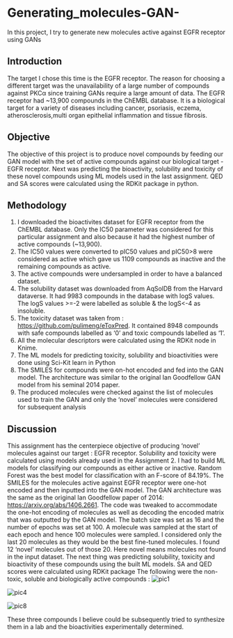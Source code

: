 # Generating_molecules-GAN-
In this project, I try to generate new molecules active against EGFR receptor using GANs
## Introduction
The target I chose this time is the EGFR receptor. The reason for choosing a different
target was the unavailability of a large number of compounds against PKCα since
training GANs require a large amount of data. The EGFR receptor had ~13,900
compounds in the ChEMBL database. It is a biological target for a variety of diseases
including cancer, psoriasis, eczema, atherosclerosis,multi organ epithelial inflammation
and tissue fibrosis.
## Objective
The objective of this project is to produce novel compounds by feeding our GAN model
with the set of active compounds against our biological target - EGFR receptor. Next
was predicting the bioactivity, solubility and toxicity of these novel compounds using ML
models used in the last assignment. QED and SA scores were calculated using the
RDKit package in python.
## Methodology
1. I downloaded the bioactivites dataset for EGFR receptor from the ChEMBL
database. Only the IC50 parameter was considered for this particular assignment
and also because it had the highest number of active compounds (~13,900).
2. The IC50 values were converted to pIC50 values and pIC50>8 were considered
as active which gave us 1109 compounds as inactive and the remaining
compounds as active.
3. The active compounds were undersampled in order to have a balanced dataset.
4. The solubility dataset was downloaded from AqSolDB from the Harvard
dataverse. It had 9983 compounds in the database with logS values. The logS
values >=-2 were labelled as soluble & the logS<-4 as insoluble.
5. The toxicity dataset was taken from : https://github.com/pulimeng/eToxPred. It
contained 8948 compounds with safe compounds labelled as ‘0’ and toxic
compounds labelled as ‘1’.
6. All the molecular descriptors were calculated using the RDKit node in Knime.
7. The ML models for predicting toxicity, solubility and bioactivities were done using
Sci-Kit learn in Python
8. The SMILES for compounds were on-hot encoded and fed into the GAN model.
The architecture was similar to the original Ian Goodfellow GAN model from his
seminal 2014 paper.
9. The produced molecules were checked against the list of molecules used to train
the GAN and only the ‘novel’ molecules were considered for subsequent
analysis
## Discussion
This assignment has the centerpiece objective of producing ‘novel’ molecules against
our target : EGFR receptor. Solubility and toxicity were calculated using models already
used in the Assignment 2. I had to build ML models for classifying our compounds as
either active or inactive. Random Forest was the best model for classification with an
F-score of 84.19%.
The SMILES for the molecules active against EGFR receptor were one-hot encoded
and then inputted into the GAN model. The GAN architecture was the same as the
original Ian Goodfellow paper of 2014: https://arxiv.org/abs/1406.2661. The code was
tweaked to accommodate the one-hot encoding of molecules as well as decoding the
encoded matrix that was outputted by the GAN model. The batch size was set as 16
and the number of epochs was set at 100. A molecule was sampled at the start of each
epoch and hence 100 molecules were sampled. I considered only the last 20 molecules
as they would be the best fine-tuned molecules. I found 12 ‘novel’ molecules out of
those 20. Here novel means molecules not found in the input dataset.
The next thing was predicting solubility, toxicity and bioactivity of these compounds
using the built ML models. SA and QED scores were calculated using RDKit package
The following were the non-toxic, soluble and biologically active compounds :
![pic1](https://user-images.githubusercontent.com/72453054/167280323-50f554fb-d033-4e1c-899b-3e7caf908097.png)

![pic4](https://user-images.githubusercontent.com/72453054/167280369-01d3984f-c5b8-4284-9d5a-d82b8de3deee.png)

![pic8](https://user-images.githubusercontent.com/72453054/167280390-08e4b97a-1679-49d1-8dac-61cdbadc6d05.png)

These three compounds I believe could be subsequently tried to synthesize them in a
lab and the bioactivities experimentally determined.
